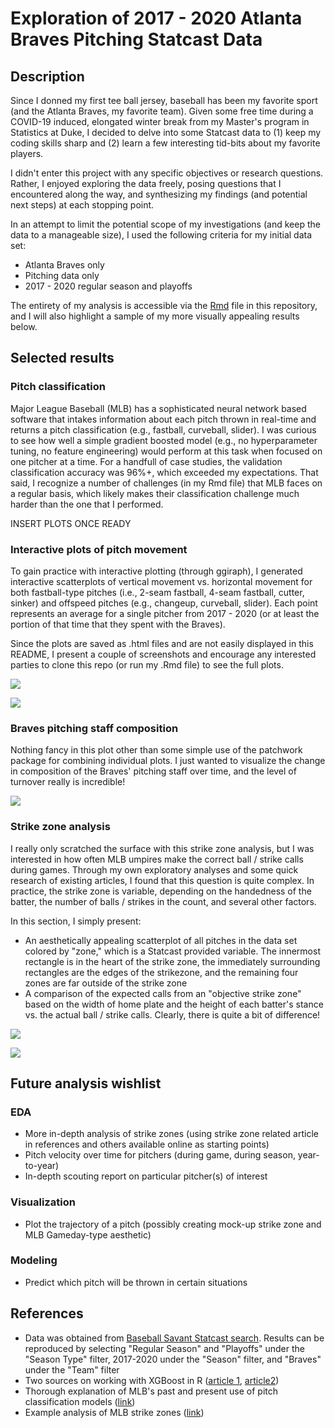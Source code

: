 # Exploration of 2017 - 2020 Atlanta Braves Pitching Statcast Data

## Description

Since I donned my first tee ball jersey, baseball has been my favorite sport (and the Atlanta Braves, my favorite team). Given some free time during a COVID-19 induced, elongated winter break from my Master's program in Statistics at Duke, I decided to delve into some Statcast data to (1) keep my coding skills sharp and (2) learn a few interesting tid-bits about my favorite players.

I didn't enter this project with any specific objectives or research questions. Rather, I enjoyed exploring the data freely, posing questions that I encountered along the way, and synthesizing my findings (and potential next steps) at each stopping point.

In an attempt to limit the potential scope of my investigations (and keep the data to a manageable size), I used the following criteria for my initial data set:

- Atlanta Braves only
- Pitching data only
- 2017 - 2020 regular season and playoffs

The entirety of my analysis is accessible via the [Rmd](https://github.com/robkravec/Atlanta-Braves-Pitching/blob/main/Pitching_Analysis.Rmd) file in this repository, and I will also highlight a sample of my more visually appealing results below.

## Selected results

### Pitch classification

Major League Baseball (MLB) has a sophisticated neural network based software that intakes information about each pitch thrown in real-time and returns a pitch classification (e.g., fastball, curveball, slider). I was curious to see how well a simple gradient boosted model (e.g., no hyperparameter tuning, no feature engineering) would perform at this task when focused on one pitcher at a time. For a handfull of case studies, the validation classification accuracy was 96%+, which exceeded my expectations. That said, I recognize a number of challenges (in my Rmd file) that MLB faces on a regular basis, which likely makes their classification challenge much harder than the one that I performed.

INSERT PLOTS ONCE READY

### Interactive plots of pitch movement

To gain practice with interactive plotting (through ggiraph), I generated interactive scatterplots of vertical movement vs. horizontal movement for both fastball-type pitches (i.e., 2-seam fastball, 4-seam fastball, cutter, sinker) and offspeed pitches (e.g., changeup, curveball, slider). Each point represents an average for a single pitcher from 2017 - 2020 (or at least the portion of that time that they spent with the Braves). 

Since the plots are saved as .html files and are not easily displayed in this README, I present a couple of screenshots and encourage any interested parties to clone this repo (or run my .Rmd file) to see the full plots.

![](plots/fastball.png)

![](plots/offspeed.png)

### Braves pitching staff composition

Nothing fancy in this plot other than some simple use of the patchwork package for combining individual plots. I just wanted to visualize the change in composition of the Braves' pitching staff over time, and the level of turnover really is incredible!  

![](plots/total_pitches.png)

### Strike zone analysis

I really only scratched the surface with this strike zone analysis, but I was interested in how often MLB umpires make the correct ball / strike calls during games. Through my own exploratory analyses and some quick research of existing articles, I found that this question is quite complex. In practice, the strike zone is variable, depending on the handedness of the batter, the number of balls / strikes in the count, and several other factors. 

In this section, I simply present:

- An aesthetically appealing scatterplot of all pitches in the data set colored by "zone," which is a Statcast provided variable. The innermost rectangle is in the heart of the strike zone, the immediately surrounding rectangles are the edges of the strikezone, and the remaining four zones are far outside of the strike zone
- A comparison of the expected calls from an "objective strike zone" based on the width of home plate and the height of each batter's stance vs. the actual ball / strike calls. Clearly, there is quite a bit of difference!

![](plots/coord_system.png)

![](plots/strikezone_compare.png)

## Future analysis wishlist

### EDA

- More in-depth analysis of strike zones (using strike zone related article in references and others 
available online as starting points)
- Pitch velocity over time for pitchers (during game, during season, year-to-year)
- In-depth scouting report on particular pitcher(s) of interest

### Visualization

- Plot the trajectory of a pitch (possibly creating mock-up strike zone and
MLB Gameday-type aesthetic)

### Modeling

- Predict which pitch will be thrown in certain situations

## References

- Data was obtained from [Baseball Savant Statcast search](https://baseballsavant.mlb.com/statcast_search). Results can be reproduced by selecting "Regular Season" and "Playoffs" under the "Season Type" filter, 2017-2020 under the "Season" filter, and "Braves" under the "Team" filter
- Two sources on working with XGBoost in R ([article 1](https://xgboost.readthedocs.io/en/latest/R-package/xgboostPresentation.html), [article2](https://towardsdatascience.com/getting-to-an-hyperparameter-tuned-xgboost-model-in-no-time-a9560f8eb54b))
- Thorough explanation of MLB's past and present use of pitch classification models ([link](https://technology.mlblogs.com/mlb-pitch-classification-64a1e32ee079))
- Example analysis of MLB strike zones ([link](https://blogs.fangraphs.com/the-size-of-the-strike-zone-by-count/))
